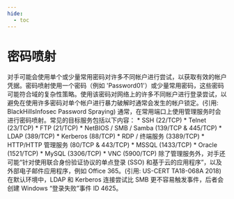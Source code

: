```yaml
---
hide:
  - toc
---
```


# 密码喷射

对手可能会使用单个或少量常用密码对许多不同帐户进行尝试，以获取有效的帐户凭据。密码喷射使用一个密码（例如 'Password01'）或少量常用密码，这些密码可能符合域的复杂性策略。使用该密码对网络上的许多不同帐户进行登录尝试，以避免在使用许多密码对单个帐户进行暴力破解时通常会发生的帐户锁定。(引用: BlackHillsInfosec Password Spraying)  通常，在常用端口上使用管理服务时会进行密码喷射。常见的目标服务包括以下内容：  * SSH (22/TCP) * Telnet (23/TCP) * FTP (21/TCP) * NetBIOS / SMB / Samba (139/TCP & 445/TCP) * LDAP (389/TCP) * Kerberos (88/TCP) * RDP / 终端服务 (3389/TCP) * HTTP/HTTP 管理服务 (80/TCP & 443/TCP) * MSSQL (1433/TCP) * Oracle (1521/TCP) * MySQL (3306/TCP) * VNC (5900/TCP)  除了管理服务外，对手还可能“针对使用联合身份验证协议的单点登录 (SSO) 和基于云的应用程序”，以及外部电子邮件应用程序，例如 Office 365。(引用: US-CERT TA18-068A 2018)  在默认环境中，LDAP 和 Kerberos 连接尝试比 SMB 更不容易触发事件，后者会创建 Windows “登录失败”事件 ID 4625。
